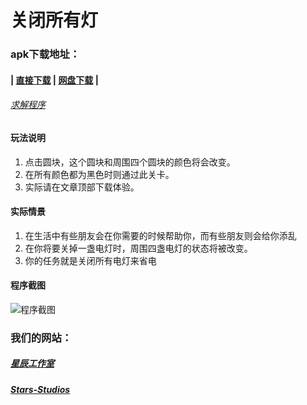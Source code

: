 # **关闭所有灯**

### apk下载地址：
#### | [直接下载](https://www.xcgzs.ml/totl/base.apk) | [网盘下载](https://www.lanzous.com/tp/i4t2sha) |
###### [求解程序](https://www.lanzous.com/tp/i4t2taj)
#### 玩法说明
1. 点击圆块，这个圆块和周围四个圆块的颜色将会改变。
2. 在所有颜色都为黑色时则通过此关卡。
3. 实际请在文章顶部下载体验。

#### 实际情景
1. 在生活中有些朋友会在你需要的时候帮助你，而有些朋友则会给你添乱
2. 在你将要关掉一盏电灯时，周围四盏电灯的状态将被改变。
3. 你的任务就是关闭所有电灯来省电

#### 程序截图
![程序截图](http://xhfs5.oss-cn-hangzhou.aliyuncs.com/SB103007/df89dcf0aeaf4717b22d709aa1d31b58.png)
### 我们的网站：
##### [星辰工作室](https://www.xcgzs.ml)
##### [Stars-Studios](https://www.xcgzs.ml)
